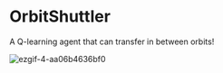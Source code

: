 # OrbitShuttler
A Q-learning agent that can transfer in between orbits! 




![ezgif-4-aa06b4636bf0](https://user-images.githubusercontent.com/57343372/135973341-5e8cb55e-1eb1-4cd4-8a3d-b4208072a7de.gif)
